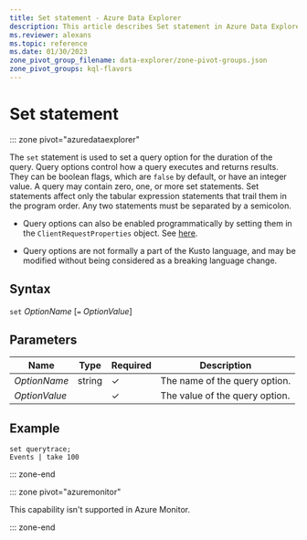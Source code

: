 ```yaml
---
title: Set statement - Azure Data Explorer
description: This article describes Set statement in Azure Data Explorer.
ms.reviewer: alexans
ms.topic: reference
ms.date: 01/30/2023
zone_pivot_group_filename: data-explorer/zone-pivot-groups.json
zone_pivot_groups: kql-flavors
---
```

# Set statement

::: zone pivot="azuredataexplorer"

The `set` statement is used to set a query option for the duration of the query.
Query options control how a query executes and returns results. They can be boolean flags, which are `false` by default, or have an integer value. A query may contain zero, one, or more set statements. Set statements affect only the tabular expression statements that trail them in the program order. Any two statements must be separated by a semicolon.

* Query options can also be enabled programmatically by setting them in the
  `ClientRequestProperties` object. See [here](../api/netfx/request-properties.md).
  
* Query options are not formally a part of the Kusto language, and may be
  modified without being considered as a breaking language change.

## Syntax

`set` *OptionName* [`=` *OptionValue*]

## Parameters

| Name | Type | Required | Description |
|--|--|--|--|
| *OptionName* | string | &check; | The name of the query option.|
| *OptionValue* | | &check; | The value of the query option.|

## Example

```kusto
set querytrace;
Events | take 100
```

::: zone-end

::: zone pivot="azuremonitor"

This capability isn't supported in Azure Monitor.

::: zone-end
